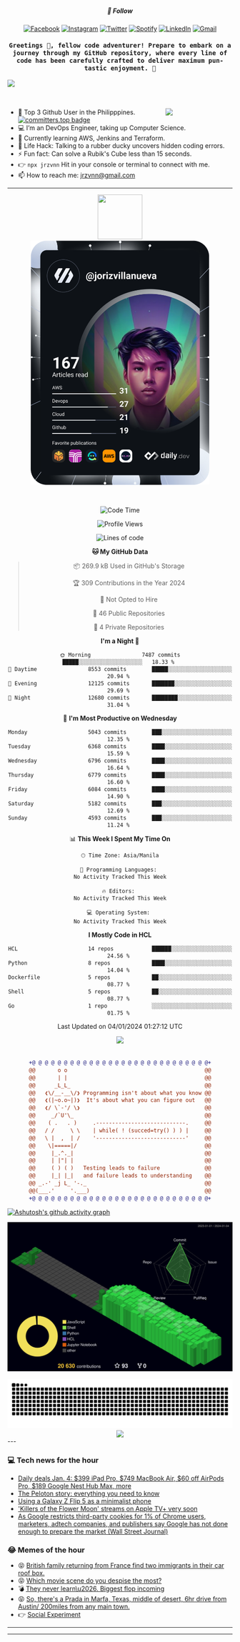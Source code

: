 <h5 align="center">💬 Follow</h5>
<div align="center">

[![Facebook](https://img.shields.io/badge/Facebook-%231877F2.svg?style=for-the-badge&logo=Facebook&logoColor=white)](https://www.facebook.com/Horisyo/)
[![Instagram](https://img.shields.io/badge/Instagram-%23E4405F.svg?style=for-the-badge&logo=Instagram&logoColor=white)](https://www.instagram.com/jrzvnn_/)
[![Twitter](https://img.shields.io/badge/Twitter-%231DA1F2.svg?style=for-the-badge&logo=Twitter&logoColor=white)](https://twitter.com/jrz_studies)
[![Spotify](https://img.shields.io/badge/Spotify-%231ED760.svg?style=for-the-badge&logo=Spotify&logoColor=white)](https://open.spotify.com/user/217td4qrc6mzqjodfalmzjpdi?si=b93099b9078c4ccb)
[![LinkedIn](https://img.shields.io/badge/LinkedIn-%230077B5.svg?style=for-the-badge&logo=LinkedIn&logoColor=white)](https://www.linkedin.com/in/jrz-vnn/)
[![Gmail](https://img.shields.io/badge/Gmail-D14836?style=for-the-badge&logo=gmail&logoColor=white)](mailto:jrzvnn@gmail.com)

</div>
<h4 align="center"><samp>Greetings 👋, fellow code adventurer! Prepare to embark on a journey through my GitHub repository, where every line of code has been carefully crafted to deliver maximum pun-tastic enjoyment. 🚀 </samp></h4>

<!--horizontal divider(gradiant)-->
<img src="https://user-images.githubusercontent.com/73097560/115834477-dbab4500-a447-11eb-908a-139a6edaec5c.gif">

&nbsp; 

<img align='right' src='https://github.com/Rishit-dagli/Rishit-dagli/blob/master/images/octocat-anime.gif' width='150"'>

- 🚀 Top 3 Github User in the Philipppines. [![committers.top badge](https://user-badge.committers.top/philippines/jrzvnn.svg)](https://user-badge.committers.top/philippines/USERNAME)
- 💻 I’m an DevOps Engineer, taking up Computer Science.
- 🤖 Currently learning AWS, Jenkins and Terraform.
- 🎯 Life Hack: Talking to a rubber ducky uncovers hidden coding errors.
- ⚡ Fun fact: Can solve a Rubik's Cube less than 15 seconds.
- 👉 `npx jrzvnn` Hit in your console or terminal to connect with me.
- 📫 How to reach me: jrzvnn@gmail.com

---

<!--🖼️OCTOCAT-->
<p align="center">

<img src="https://media.giphy.com/media/IP7sarl7C5lSFCw9rG/giphy.gif"  width="100px" height="100px">
<br />
<a href="https://app.daily.dev/jorizvillanueva"><img src="https://github.com/jrzvnn/jrzvnn/blob/main/devcard.svg" width="400" alt="Joriz Dev Card"/></a>
</p>

<br />
<div align="center">

<!--START_SECTION:waka-->
![Code Time](http://img.shields.io/badge/Code%20Time-231%20hrs%206%20mins-blue)

![Profile Views](http://img.shields.io/badge/Profile%20Views-40-blue)

![Lines of code](https://img.shields.io/badge/From%20Hello%20World%20I%27ve%20Written-1.6%20million%20lines%20of%20code-blue)

**🐱 My GitHub Data** 

> 📦 269.9 kB Used in GitHub's Storage 
 > 
> 🏆 309 Contributions in the Year 2024
 > 
> 🚫 Not Opted to Hire
 > 
> 📜 46 Public Repositories 
 > 
> 🔑 4 Private Repositories 
 > 
**I'm a Night 🦉** 

```text
🌞 Morning                7487 commits        █████░░░░░░░░░░░░░░░░░░░░   18.33 % 
🌆 Daytime                8553 commits        █████░░░░░░░░░░░░░░░░░░░░   20.94 % 
🌃 Evening                12125 commits       ███████░░░░░░░░░░░░░░░░░░   29.69 % 
🌙 Night                  12680 commits       ████████░░░░░░░░░░░░░░░░░   31.04 % 
```
📅 **I'm Most Productive on Wednesday** 

```text
Monday                   5043 commits        ███░░░░░░░░░░░░░░░░░░░░░░   12.35 % 
Tuesday                  6368 commits        ████░░░░░░░░░░░░░░░░░░░░░   15.59 % 
Wednesday                6796 commits        ████░░░░░░░░░░░░░░░░░░░░░   16.64 % 
Thursday                 6779 commits        ████░░░░░░░░░░░░░░░░░░░░░   16.60 % 
Friday                   6084 commits        ████░░░░░░░░░░░░░░░░░░░░░   14.90 % 
Saturday                 5182 commits        ███░░░░░░░░░░░░░░░░░░░░░░   12.69 % 
Sunday                   4593 commits        ███░░░░░░░░░░░░░░░░░░░░░░   11.24 % 
```


📊 **This Week I Spent My Time On** 

```text
🕑︎ Time Zone: Asia/Manila

💬 Programming Languages: 
No Activity Tracked This Week

🔥 Editors: 
No Activity Tracked This Week

💻 Operating System: 
No Activity Tracked This Week
```

**I Mostly Code in HCL** 

```text
HCL                      14 repos            ██████░░░░░░░░░░░░░░░░░░░   24.56 % 
Python                   8 repos             ████░░░░░░░░░░░░░░░░░░░░░   14.04 % 
Dockerfile               5 repos             ██░░░░░░░░░░░░░░░░░░░░░░░   08.77 % 
Shell                    5 repos             ██░░░░░░░░░░░░░░░░░░░░░░░   08.77 % 
Go                       1 repo              ░░░░░░░░░░░░░░░░░░░░░░░░░   01.75 % 
```




 Last Updated on 04/01/2024 01:27:12 UTC
<!--END_SECTION:waka-->

<img src="https://wakatime.com/share/@jrzvnn/70a4618c-7cd9-4016-b7b9-eabe75c837ee.svg">

<br />
<br />

```diff
+@ @ @ @ @ @ @ @ @ @ @ @ @ @ @ @ @ @ @ @ @ @ @ @ @ @ @ @+
@@       o o                                           @@
@@       | |                                           @@
@@      _L_L_                                          @@
@@   ❮\/__-__\/❯ Programming isn't about what you know @@
@@   ❮(|~o.o~|)❯  It's about what you can figure out   @@
@@   ❮/ \`-'/ \❯                                       @@
@@     _/`U'\_                                         @@
@@    ( .   . )     .----------------------------.     @@
@@   / /     \ \    | while( ! (succed=try() ) ) |     @@
@@   \ |  ,  | /    '----------------------------'     @@
@@    \|=====|/                                        @@
@@     |_.^._|                                         @@
@@     | |"| |                                         @@
@@     ( ) ( )   Testing leads to failure              @@
@@     |_| |_|   and failure leads to understanding    @@
@@ _.-' _j L_ '-._                                     @@
@@(___.'     '.___)                                    @@
+@ @ @ @ @ @ @ @ @ @ @ @ @ @ @ @ @ @ @ @ @ @ @ @ @ @ @ @+

```

</div>




[![Ashutosh's github activity graph](https://github-readme-activity-graph.vercel.app/graph?username=jrzvnn&theme=github-compact)](https://github.com/ashutosh00710/github-readme-activity-graph)


![svg](profile-3d-contrib/profile-night-green.svg)

<div align="center">
<img src="https://github.com/jrzvnn/jrzvnn/blob/output/github-snake-dark.svg">
</div>

<div align=center>
<img align=center src=https://metrics.lecoq.io/jrzvnn?template=classic&isocalendar=1&languages=1&achievements=1&base=header%2C%20activity%2C%20community%2C%20repositories%2C%20metadata&base.indepth=false&base.hireable=false&base.skip=false&isocalendar=false&isocalendar.duration=full-year&languages=false&languages.limit=8&languages.threshold=0%25&languages.other=false&languages.colors=github&languages.sections=most-used&languages.indepth=false&languages.analysis.timeout=15&languages.analysis.timeout.repositories=7.5&languages.categories=markup%2C%20programming&languages.recent.categories=markup%2C%20programming&languages.recent.load=300&languages.recent.days=14&achievements=false&achievements.threshold=C&achievements.secrets=true&achievements.display=detailed&achievements.limit=0&config.timezone=Asia%2FManila)
</div>
<div align="left">
---

### 💻 Tech news for the hour

<!-- TECH:START -->
 - [Daily deals Jan. 4: $399 iPad Pro, $749 MacBook Air, $60 off AirPods Pro, $189 Google Nest Hub Max, more](https://appleinsider.com/articles/24/01/04/daily-deals-jan-4-399-ipad-pro-749-macbook-air-60-off-airpods-pro-189-google-nest-hub-max-more?utm_medium=rss)
 - [The Peloton story: everything you need to know](https://www.theverge.com/24025034/peloton-bike-treadmill-connected-fitness-news)
 - [Using a Galaxy Z Flip 5 as a minimalist phone](https://www.theverge.com/24024002/samsung-galaxy-z-flip-5-minimalist-phone)
 - [&#39;Killers of the Flower Moon&#39; streams on Apple TV+ very soon](https://appleinsider.com/articles/24/01/04/killers-of-the-flower-moon-streams-on-apple-tv-very-soon?utm_medium=rss)
 - [As Google restricts third-party cookies for 1% of Chrome users, marketers, adtech companies, and publishers say Google has not done enough to prepare the market &lpar;Wall Street Journal&rpar;](http://www.techmeme.com/240104/p19#a240104p19)<!-- TECH:END -->

### 😂 Memes of the hour

<!-- MEMES:START -->
 - 😝 [British family returning from France find two immigrants in their car roof box.](http://9gag.com/gag/aVbp2qP)
 - 😝 [Which movie scene do you despise the most?](http://9gag.com/gag/ap94ARn)
 - 💣 [They never learn\u2026. Biggest flop incoming](http://9gag.com/gag/a5XOj0G)
 - 😝 [So, there&#39;s a Prada in Marfa, Texas, middle of desert, 6hr drive from Austin/ 200miles from any main town.](http://9gag.com/gag/aA0821E)
 - 👉 [Social Experiment](http://9gag.com/gag/a04rnqX)<!-- MEMES:END -->

---

---

